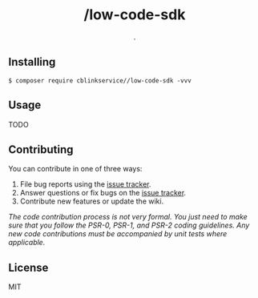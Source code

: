<h1 align="center"> /low-code-sdk </h1>

<p align="center"> .</p>


## Installing

```shell
$ composer require cblinkservice//low-code-sdk -vvv
```

## Usage

TODO

## Contributing

You can contribute in one of three ways:

1. File bug reports using the [issue tracker](https://github.com/cblinkservice//low-code-sdk/issues).
2. Answer questions or fix bugs on the [issue tracker](https://github.com/cblinkservice//low-code-sdk/issues).
3. Contribute new features or update the wiki.

_The code contribution process is not very formal. You just need to make sure that you follow the PSR-0, PSR-1, and PSR-2 coding guidelines. Any new code contributions must be accompanied by unit tests where applicable._

## License

MIT